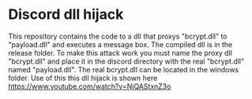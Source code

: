 # Discord dll hijack
This repository contains the code to a dll that proxys "bcrypt.dll" to "payload.dll" and executes a message box.
The compiled dll is in the release folder.
To make this attack work you must name the proxy dll "bcrypt.dll" and place it in the discord directory with the real "bcrypt.dll" named "payload.dll".
The real bcrypt.dll can be located in the windows folder.
Use of this this dll hijack is shown here https://www.youtube.com/watch?v=NjQAStxnZ3o
